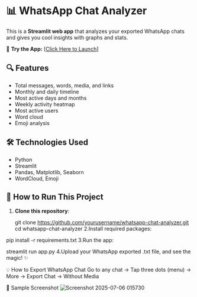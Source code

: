# 📊 WhatsApp Chat Analyzer

This is a **Streamlit web app** that analyzes your exported WhatsApp chats and gives you cool insights with graphs and stats.

🔗 **Try the App:** [[Click Here to Launch](https://whatsapp-chat-analyzer-keg2sridz9aw9k5ospajzg.streamlit.app/)]

## 🔍 Features
- Total messages, words, media, and links
- Monthly and daily timeline
- Most active days and months
- Weekly activity heatmap
- Most active users
- Word cloud
- Emoji analysis

## 🛠 Technologies Used
- Python
- Streamlit
- Pandas, Matplotlib, Seaborn
- WordCloud, Emoji

## 📁 How to Run This Project

1. **Clone this repository**:
   
   git clone https://github.com/yourusername/whatsapp-chat-analyzer.git
   cd whatsapp-chat-analyzer
2.Install required packages:

pip install -r requirements.txt
3.Run the app:

streamlit run app.py
4.Upload your WhatsApp exported .txt file, and see the magic! ✨

💡 How to Export WhatsApp Chat
Go to any chat → Tap three dots (menu) → More → Export Chat → Without Media

📌 Sample Screenshot
![Screenshot 2025-07-06 015730](https://github.com/user-attachments/assets/1a5851a8-9941-4bfe-b7ad-aae7b91f4312)
